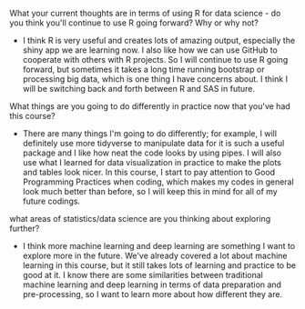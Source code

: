 What your current thoughts are in terms of using R for data science - do you think you'll continue to use R going forward?  Why or why not?
- I think R is very useful and creates lots of amazing output, especially the shiny app we are learning now. I also like how we can use GitHub to cooperate with others with R projects. So I will continue to use R going forward, but sometimes it takes a long time running bootstrap or processing big data, which is one thing I have concerns about. I think I will be switching back and forth between R and SAS in future.

What things are you going to do differently in practice now that you've had this course?
- There are many things I'm going to do differently; for example, I will definitely use more tidyverse to manipulate data for it is such a useful package and I like how neat the code looks by using pipes. I will also use what I learned for data visualization in practice to make the plots and tables look nicer. In this course, I start to pay attention to Good Programming Practices when coding, which makes my codes in general look much better than before, so I will keep this in mind for all of my future codings. 

what areas of statistics/data science are you thinking about exploring further?
- I think more machine learning and deep learning are something I want to explore more in the future. We've already covered a lot about machine learning in this course, but it still takes lots of learning and practice to be good at it. I know there are some similarities between traditional machine learning and deep learning in terms of data preparation and pre-processing, so I want to learn more about how different they are. 

